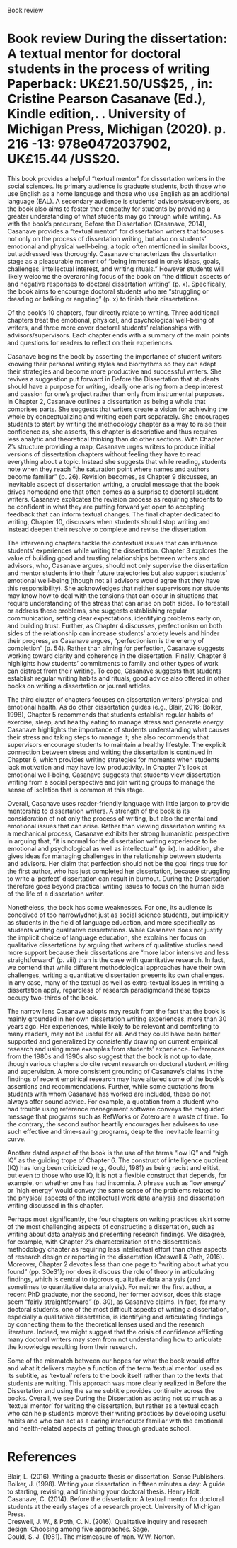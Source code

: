 Book review

# Book review During the dissertation: A textual mentor for doctoral students in the process of writing Paperback: UK£21.50/US\$25, , in: Cristine Pearson Casanave (Ed.), Kindle edition,. . University of Michigan Press, Michigan (2020). p. 216 -13: 978e0472037902, UK£15.44 /US\$20.

This book provides a helpful “textual mentor” for dissertation writers in the social sciences. Its primary audience is graduate students, both those who use English as a home language and those who use English as an additional language (EAL). A secondary audience is students’ advisors/supervisors, as the book also aims to foster their empathy for students by providing a greater understanding of what students may go through while writing. As with the book’s precursor, Before the Dissertation (Casanave, 2014), Casanave provides a “textual mentor” for dissertation writers that focuses not only on the process of dissertation writing, but also on students’ emotional and physical well-being, a topic often mentioned in similar books, but addressed less thoroughly. Casanave characterizes the dissertation stage as a pleasurable moment of “being immersed in one’s ideas, goals, challenges, intellectual interest, and writing rituals.” However students will likely welcome the overarching focus of the book on “the difficult aspects of and negative responses to doctoral dissertation writing” (p. x). Specifically, the book aims to encourage doctoral students who are “struggling or dreading or balking or angsting” (p. x) to finish their dissertations.

Of the book’s 10 chapters, four directly relate to writing. Three additional chapters treat the emotional, physical, and psychological well-being of writers, and three more cover doctoral students’ relationships with advisors/supervisors. Each chapter ends with a summary of the main points and questions for readers to reflect on their experiences.

Casanave begins the book by asserting the importance of student writers knowing their personal writing styles and biorhythms so they can adapt their strategies and become more productive and successful writers. She revives a suggestion put forward in Before the Dissertation that students should have a purpose for writing, ideally one arising from a deep interest and passion for one’s project rather than only from instrumental purposes. In Chapter 2, Casanave outlines a dissertation as being a whole that comprises parts. She suggests that writers create a vision for achieving the whole by conceptualizing and writing each part separately. She encourages students to start by writing the methodology chapter as a way to raise their confidence as, she asserts, this chapter is descriptive and thus requires less analytic and theoretical thinking than do other sections. With Chapter 2’s structure providing a map, Casanave urges writers to produce initial versions of dissertation chapters without feeling they have to read everything about a topic. Instead she suggests that while reading, students note when they reach “the saturation point where names and authors become familiar” (p. 26). Revision becomes, as Chapter 9 discusses, an inevitable aspect of dissertation writing, a crucial message that the book drives homedand one that often comes as a surprise to doctoral student writers. Casanave explicates the revision process as requiring students to be confident in what they are putting forward yet open to accepting feedback that can inform textual changes. The final chapter dedicated to writing, Chapter 10, discusses when students should stop writing and instead deepen their resolve to complete and revise the dissertation.

The intervening chapters tackle the contextual issues that can influence students’ experiences while writing the dissertation. Chapter 3 explores the value of building good and trusting relationships between writers and advisors, who, Casanave argues, should not only supervise the dissertation and mentor students into their future trajectories but also support students’ emotional well-being (though not all advisors would agree that they have this responsibility). She acknowledges that neither supervisors nor students may know how to deal with the tensions that can occur in situations that require understanding of the stress that can arise on both sides. To forestall or address these problems, she suggests establishing regular communication, setting clear expectations, identifying problems early on, and building trust. Further, as Chapter 4 discusses, perfectionism on both sides of the relationship can increase students’ anxiety levels and hinder their progress, as Casanave argues, “perfectionism is the enemy of completion” (p. 54). Rather than aiming for perfection, Casanave suggests working toward clarity and coherence in the dissertation. Finally, Chapter 8 highlights how students’ commitments to family and other types of work can distract from their writing. To cope, Casanave suggests that students establish regular writing habits and rituals, good advice also offered in other books on writing a dissertation or journal articles.

The third cluster of chapters focuses on dissertation writers’ physical and emotional health. As do other dissertation guides (e.g., Blair, 2016; Bolker, 1998), Chapter 5 recommends that students establish regular habits of exercise, sleep, and healthy eating to manage stress and generate energy. Casanave highlights the importance of students understanding what causes their stress and taking steps to manage it; she also recommends that supervisors encourage students to maintain a healthy lifestyle. The explicit connection between stress and writing the dissertation is continued in Chapter 6, which provides writing strategies for moments when students lack motivation and may have low productivity. In Chapter 7’s look at emotional well-being, Casanave suggests that students view dissertation writing from a social perspective and join writing groups to manage the sense of isolation that is common at this stage.

Overall, Casanave uses reader-friendly language with little jargon to provide mentorship to dissertation writers. A strength of the book is its consideration of not only the process of writing, but also the mental and emotional issues that can arise. Rather than viewing dissertation writing as a mechanical process, Casanave exhibits her strong humanistic perspective in arguing that, “it is normal for the dissertation writing experience to be emotional and psychological as well as intellectual” (p. ix). In addition, she gives ideas for managing challenges in the relationship between students and advisors. Her claim that perfection should not be the goal rings true for the first author, who has just completed her dissertation, because struggling to write a ‘perfect’ dissertation can result in burnout. During the Dissertation therefore goes beyond practical writing issues to focus on the human side of the life of a dissertation writer.

Nonetheless, the book has some weaknesses. For one, its audience is conceived of too narrowlydnot just as social science students, but implicitly as students in the field of language education, and more specifically as students writing qualitative dissertations. While Casanave does not justify the implicit choice of language education, she explains her focus on qualitative dissertations by arguing that writers of qualitative studies need more support because their dissertations are “more labor intensive and less straightforward” (p. viii) than is the case with quantitative research. In fact, we contend that while different methodological approaches have their own challenges, writing a quantitative dissertation presents its own challenges. In any case, many of the textual as well as extra-textual issues in writing a dissertation apply, regardless of research paradigmdand these topics occupy two-thirds of the book.

The narrow lens Casanave adopts may result from the fact that the book is mainly grounded in her own dissertation writing experiences, more than 30 years ago. Her experiences, while likely to be relevant and comforting to many readers, may not be useful for all. And they could have been better supported and generalized by consistently drawing on current empirical research and using more examples from students’ experience. References from the 1980s and 1990s also suggest that the book is not up to date, though various chapters do cite recent research on doctoral student writing and supervision. A more consistent grounding of Casanave’s claims in the findings of recent empirical research may have altered some of the book’s assertions and recommendations. Further, while some quotations from students with whom Casanave has worked are included, these do not always offer sound advice. For example, a quotation from a student who had trouble using reference management software conveys the misguided message that programs such as RefWorks or Zotero are a waste of time. To the contrary, the second author heartily encourages her advisees to use such effective and time-saving programs, despite the inevitable learning curve.

Another dated aspect of the book is the use of the terms “low IQ” and “high IQ” as the guiding trope of Chapter 6. The construct of intelligence quotient (IQ) has long been criticized (e.g., Gould, 1981) as being racist and elitist, but even to those who use IQ, it is not a flexible construct that depends, for example, on whether one has had insomnia. A phrase such as ‘low energy’ or ‘high energy’ would convey the same sense of the problems related to the physical aspects of the intellectual work data analysis and dissertation writing discussed in this chapter.

Perhaps most significantly, the four chapters on writing practices skirt some of the most challenging aspects of constructing a dissertation, such as writing about data analysis and presenting research findings. We disagree, for example, with Chapter 2’s characterization of the dissertation’s methodology chapter as requiring less intellectual effort than other aspects of research design or reporting in the dissertation (Creswell & Poth, 2016). Moreover, Chapter 2 devotes less than one page to “writing about what you found” (pp. 30e31); nor does it discuss the role of theory in articulating findings, which is central to rigorous qualitative data analysis (and sometimes to quantitative data analysis). For neither the first author, a recent PhD graduate, nor the second, her former advisor, does this stage seem “fairly straightforward” (p. 30), as Casanave claims. In fact, for many doctoral students, one of the most difficult aspects of writing a dissertation, especially a qualitative dissertation, is identifying and articulating findings by connecting them to the theoretical lenses used and the research literature. Indeed, we might suggest that the crisis of confidence afflicting many doctoral writers may stem from not understanding how to articulate the knowledge resulting from their research.

Some of the mismatch between our hopes for what the book would offer and what it delivers maybe a function of the term ‘textual mentor’ used as its subtitle, as ‘textual’ refers to the book itself rather than to the texts that students are writing. This approach was more clearly realized in Before the Dissertation and using the same subtitle provides continuity across the books. Overall, we see During the Dissertation as acting not so much as a ‘textual mentor’ for writing the dissertation, but rather as a textual coach who can help students improve their writing practices by developing useful habits and who can act as a caring interlocutor familiar with the emotional and health-related aspects of getting through graduate school.

# References

Blair, L. (2016). Writing a graduate thesis or dissertation. Sense Publishers.   
Bolker, J. (1998). Writing your dissertation in fifteen minutes a day: A guide to starting, revising, and finishing your doctoral thesis. Henry Holt.   
Casanave, C. (2014). Before the dissertation: A textual mentor for doctoral students at the early stages of a research project. University of Michigan Press.   
Creswell, J. W., & Poth, C. N. (2016). Qualitative inquiry and research design: Choosing among five approaches. Sage.   
Gould, S. J. (1981). The mismeasure of man. W.W. Norton.